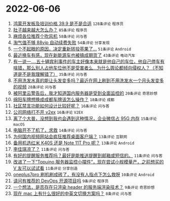 # 2022-06-06

1. [鸿蒙开发板及培训价格 39.9 是不是合适](https://www.v2ex.com/t/857490) `128条评论` `程序员`
1. [肚子越来越大怎么办？](https://www.v2ex.com/t/857475) `85条评论` `程序员`
1. [麻烦各位推荐个吹风机](https://www.v2ex.com/t/857472) `58条评论` `问与答`
1. [淘气值不够 88vip 自动续费失败](https://www.v2ex.com/t/857487) `54条评论` `分享发现`
1. [一个不起眼的原因，决定重新转投苹果了...](https://www.v2ex.com/t/857540) `51条评论` `Android`
1. [最近换车有感，现在新能源车也被搞成期货了](https://www.v2ex.com/t/857503) `43条评论` `电动汽车`
1. [有一说一....五十辆宾利事件的车主好像本来就是他自己的车位，他自己停车有啥错，那么别人占他车位他不是受害者么...为什么舆论都倾向侵权人？（不知道是不是我理解错了）](https://www.v2ex.com/t/857535) `35条评论` `问与答`
1. [不用洗发水真的能让头发变多吗？最近在网上刷到不用洗发水一个月头发变多的视频](https://www.v2ex.com/t/857511) `28条评论` `问与答`
1. [被阿里云警告后，我才知道国内服务器是受到全面监控的](https://www.v2ex.com/t/857495) `20条评论` `奇思妙想`
1. [绵阳车牌想换成成都车牌该怎么操作？](https://www.v2ex.com/t/857484) `18条评论` `成都`
1. [社区禁言功能如何设计比较好呢？](https://www.v2ex.com/t/857492) `16条评论` `问与答`
1. [公司网络打不开 v2ex](https://www.v2ex.com/t/857478) `16条评论` `V2EX`
1. [离了个大普，没想到我也会遇到这种情况，企业微信占 95G 内存](https://www.v2ex.com/t/857551) `15条评论` `macOS`
1. [电脑开不了机了，求救](https://www.v2ex.com/t/857534) `14条评论` `问与答`
1. [为何国内视频网站会疯狂推荐桌面客户端？](https://www.v2ex.com/t/857532) `13条评论` `互联网`
1. [备用机选红米 K40S 还是 Note 11T Pro 呢？](https://www.v2ex.com/t/857520) `13条评论` `Android`
1. [李佳琪凉了？](https://www.v2ex.com/t/857538) `11条评论` `问与答`
1. [有好的提醒服务推荐吗？最好是能推送提醒到邮箱或短信的。](https://www.v2ex.com/t/857489) `11条评论` `问与答`
1. [改进了一下“Topuino 服务器监控小摆件”，现在尝试小规模量产，之前想买的 V 友可以试试看](https://www.v2ex.com/t/857485) `11条评论` `分享创造`
1. [oneplus7pro 刷机刷成砖了，有没有人指点下怎么救呀](https://www.v2ex.com/t/857553) `10条评论` `Android`
1. [请问有推荐的 DevOps 开源项目吗](https://www.v2ex.com/t/857524) `9条评论` `程序员`
1. [一个想法，是否存在只渲染 header 的服务端渲染技术？](https://www.v2ex.com/t/857486) `9条评论` `奇思妙想`
1. [现在 mac 上有什么很好的中英文切换方案吗？](https://www.v2ex.com/t/857545) `8条评论` `问与答`
